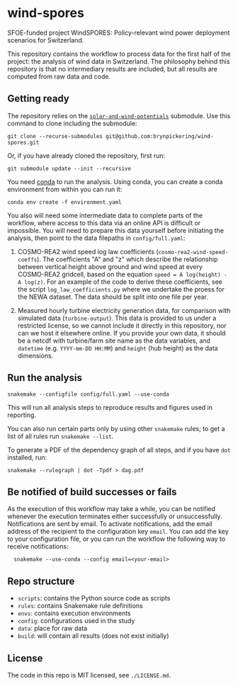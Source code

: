 # wind-spores

SFOE-funded project WindSPORES: Policy-relevant wind power deployment scenarios for Switzerland.

This repository contains the workflow to process data for the first half of the project: the analysis of wind data in Switzerland. The philosophy behind this repository is that no intermediary results are included, but all results are computed from raw data and code.

## Getting ready

The repository relies on the [`solar-and-wind-potentials`](https://github.com/calliope-project/solar-and-wind-potentials) submodule. Use this command to clone including the submodule:

    git clone --recurse-submodules git@github.com:brynpickering/wind-spores.git

Or, if you have already cloned the repository, first run:

    git submodule update --init --recursive

You need [conda](https://conda.io/docs/index.html) to run the analysis. Using conda, you can create a conda environment from within you can run it:

    conda env create -f environment.yaml

You also will need some intermediate data to complete parts of the workflow, where access to this data via an online API is difficult or impossible. You will need to prepare this data yourself before initiating the analysis, then point to the data filepaths in `config/full.yaml`:

1. COSMO-REA2 wind speed log law coefficients (`cosmo-rea2-wind-speed-coeffs`). The coefficients "A" and "z" which describe the relationship between vertical height above ground and wind speed at every COSMO-REA2 gridcell, based on the equation ``speed = A log(height) - A log(z)``. For an example of the code to derive these coefficients, see the script `log_law_coefficients.py` where we undertake the proess for the NEWA dataset. The data should be split into one file per year.

2. Measured hourly turbine electricity generation data, for comparison with simulated data (`turbine-output`). This data is provided to us under a restricted license, so we cannot include it directly in this repository, nor can we host it elsewhere online. If you provide your own data, it should be a netcdf with turbine/farm site name as the data variables, and `datetime` (e.g. `YYYY-mm-DD HH:MM`) and `height` (hub height) as the data dimensions.

## Run the analysis

    snakemake --configfile config/full.yaml --use-conda

This will run all analysis steps to reproduce results and figures used in reporting.

You can also run certain parts only by using other `snakemake` rules; to get a list of all rules run `snakemake --list`.

To generate a PDF of the dependency graph of all steps, and if you have `dot` installed, run:

    snakemake --rulegraph | dot -Tpdf > dag.pdf



## Be notified of build successes or fails

  As the execution of this workflow may take a while, you can be notified whenever the execution terminates either successfully or unsuccessfully. Notifications are sent by email. To activate notifications, add the email address of the recipient to the configuration key `email`. You can add the key to your configuration file, or you can run the workflow the following way to receive notifications:

      snakemake --use-conda --config email=<your-email>

## Repo structure

* `scripts`: contains the Python source code as scripts
* `rules`: contains Snakemake rule definitions
* `envs`: contains execution environments
* `config`: configurations used in the study
* `data`: place for raw data
* `build`: will contain all results (does not exist initially)

## License

The code in this repo is MIT licensed, see `./LICENSE.md`.
